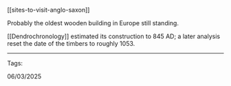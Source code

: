 [[sites-to-visit-anglo-saxon]]

Probably the oldest wooden building in Europe still standing.

[[Dendrochronology]] estimated its construction to 845 AD; a later analysis reset the date of the timbers to roughly 1053.

---

Tags:

06/03/2025
